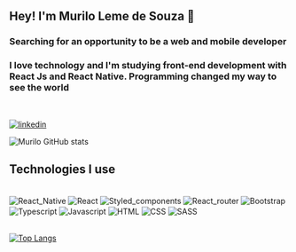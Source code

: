 ## Hey! I'm Murilo Leme de Souza 🤙

### Searching for an opportunity to be a web and mobile developer
### I love technology and I'm studying front-end development with React Js and React Native. Programming changed my way to see the world

<br/>

[![linkedin](https://img.shields.io/badge/LinkedIn-0077B5?style=for-the-badge&logo=linkedin&logoColor=white)](https://www.linkedin.com/in/murilo-leme-de-souza/)

![Murilo GitHub stats](https://github-readme-stats.vercel.app/api?username=murilo-souza&show_icons=true&theme=dracula)

## Technologies I use
<div style="display: inline_block"><br/>
   <img align = "center" alt ="React_Native" src="https://img.shields.io/badge/React_Native-20232A?style=for-the-badge&logo=react&logoColor=61DAFB"/>
   <img align = "center" alt ="React" src="https://img.shields.io/badge/React-20232A?style=for-the-badge&logo=react&logoColor=61DAFB"/>
   <img align = "center" alt ="Styled_components" src="https://img.shields.io/badge/styled--components-DB7093?style=for-the-badge&logo=styled-components&logoColor=white"/>
   <img align = "center" alt ="React_router" src="https://img.shields.io/badge/React_Router-CA4245?style=for-the-badge&logo=react-router&logoColor=white"/>
   <img align = "center" alt ="Bootstrap" src="https://img.shields.io/badge/Bootstrap-563D7C?style=for-the-badge&logo=bootstrap&logoColor=white"/>
   <img align = "center" alt ="Typescript" src="https://img.shields.io/badge/TypeScript-007ACC?style=for-the-badge&logo=typescript&logoColor=white"/>
   <img align = "center" alt ="Javascript" src="https://img.shields.io/badge/JavaScript-F7DF1E?style=for-the-badge&logo=javascript&logoColor=black"/>
   <img align = "center" alt ="HTML" src="https://img.shields.io/badge/HTML5-E34F26?style=for-the-badge&logo=html5&logoColor=white"/>
   <img align = "center" alt ="CSS" src="https://img.shields.io/badge/CSS3-1572B6?style=for-the-badge&logo=css3&logoColor=white"/>
   <img align = "center" alt ="SASS" src="https://img.shields.io/badge/Sass-CC6699?style=for-the-badge&logo=sass&logoColor=white"/>
</div>
<br/>

[![Top Langs](https://github-readme-stats.vercel.app/api/top-langs/?username=murilo-souza)](https://github.com/murilo-souza/github-readme-stats)
